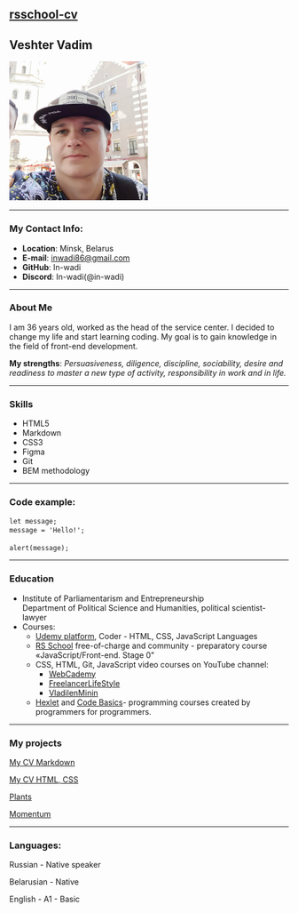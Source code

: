 ## [rsschool-cv](https://in-wadi.github.io/rsschool-cv/cv)

## Veshter Vadim

<img src="https://github.com/in-wadi/rsschool-cv/raw/rsschool-cv-html/assets/img/foto.jpg" width="250" height="250" alt="foto"/>

---

### My Contact Info:

*   **Location**: Minsk, Belarus
*   **E-mail**: inwadi86@gmail.com
*   **GitHub**: In-wadi
*   **Discord**: In-wadi(@in-wadi)

---

### About Me

I am 36 years old, worked as the head of the service center. I decided to change my life and start learning coding. My goal is to gain knowledge in the field of front-end development.

**My strengths**: _Persuasiveness, diligence, discipline, sociability, desire and readiness to master a new type of activity, responsibility in work and in life._

---

### Skills

*   HTML5
*   Markdown
*   CSS3
*   Figma
*   Git
*   BEM methodology

---

### Code example:

```plaintext
let message;
message = 'Hello!';

alert(message);
```

---

### Education

*   Institute of Parliamentarism and Entrepreneurship  
    Department of Political Science and Humanities, political scientist-lawyer
*   Courses:
    *   [Udemy platform](https://www.udemy.com/), Coder - HTML, CSS, JavaScript Languages
    *   [RS School](https://rs.school/) free-of-charge and community - preparatory course «JavaScript/Front-end. Stage 0"
    *   CSS, HTML, Git, JavaScript video courses on YouTube channel:
        *   [WebCademy](https://www.youtube.com/channel/UClM8hQL7u_1sopEE9NkbsWA)
        *   [FreelancerLifeStyle](https://www.youtube.com/@FreelancerLifeStyle)
        *   [VladilenMinin](https://www.youtube.com/@VladilenMinin)
    *    [Hexlet](https://hexlet.io) and [Code Basics](https://code-basics.com)- programming courses created by programmers for programmers.

---

### My projects

[My CV Markdown](https://in-wadi.github.io/rsschool-cv/cv)

[My CV HTML, CSS](https://in-wadi.github.io/rsschool-cv/)

[Plants](https://rolling-scopes-school.github.io/in-wadi-JSFEPRESCHOOL2022Q4/plants)

[Momentum](https://rolling-scopes-school.github.io/in-wadi-JSFEPRESCHOOL2022Q4/momentum)

---

### Languages:

Russian - Native speaker

Belarusian - Native

English - A1 - Basic